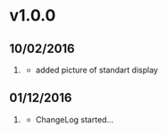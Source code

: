 # v1.0.0
## 10/02/2016
1. [](#new)
   * added picture of standart display
## 01/12/2016
1. [](#new)
   * ChangeLog started...
